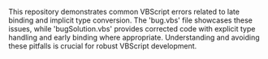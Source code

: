 This repository demonstrates common VBScript errors related to late binding and implicit type conversion. The 'bug.vbs' file showcases these issues, while 'bugSolution.vbs' provides corrected code with explicit type handling and early binding where appropriate.  Understanding and avoiding these pitfalls is crucial for robust VBScript development.